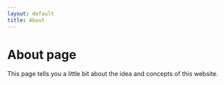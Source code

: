 ```yaml
---
layout: default
title: About
---
```

# About page

This page tells you a little bit about the idea and concepts of this website.
